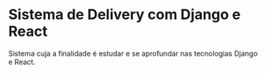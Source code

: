 # Sistema de Delivery com Django e React

Sistema cuja a finalidade é estudar e se aprofundar nas tecnologias Django e React.
